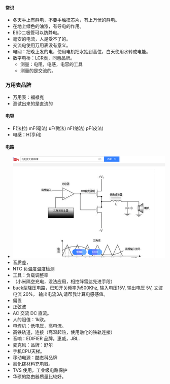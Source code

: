 

#### 常识
- 冬天手上有静电，不要手触摸芯片，有上万伏的静电。
- 在地上绿色的油漆，有导电的作用。
- ESD二极管可以防静电。
- 毫安的电流，人是受不了的。
- 交流电使用万用表没有意义。
- 电网：把晚上发的电，使用电机把水抽到高位，白天使用水转成电能。
-  数字电桥：LCR表，同惠品牌。
    -  测量：电阻，电感，电容的工具
    -  测量的是交流的。

### 万用表品牌
- 万用表：福禄克
- 测试出来的是直流的

#### 电容
- F(法拉) mF(毫法) uF(微法) nF(纳法) pF(皮法)
- 电感：H(亨利)


#### 电路
- ![atavat](./image/D类放大电路.png)
- 音质差，
- NTC 负温度温度检测
- 工具：负载调整率
- （小米隔空充电，没法应用，相控阵雷达先进手段）
- buck型降压电路，已知开关频率为500Khz, 输入电压15V, 输出电压 5V, 文波电流 20%， 输出电流3A,请帮我计算电感感值。
- 偏置
- 正弦波
- AC 交流 DC 直流。
- 人的阻值：1k欧。
- 电焊机：低电压，高电流。
- 高铁轨道，连接（高温起热，使用融化的铁轨连接）
- 音响：EDIFIER 品牌。惠威，JBL.
- 麦克风：品牌：舒尔
- 手机CPU天梯。
- 移动电源：酷态科品牌
- 氮化镓材料充电器。
- TVS 使用，工业级电路保护
- 华硕的路由器质量比较好。 